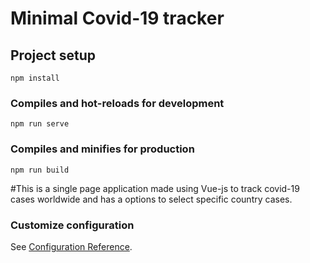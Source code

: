 # Minimal Covid-19 tracker

## Project setup
```
npm install
```

### Compiles and hot-reloads for development
```
npm run serve
```

### Compiles and minifies for production
```
npm run build
```

#This is a single page application made using Vue-js to track covid-19 cases worldwide and has a options to select specific country cases.

### Customize configuration
See [Configuration Reference](https://cli.vuejs.org/config/).
